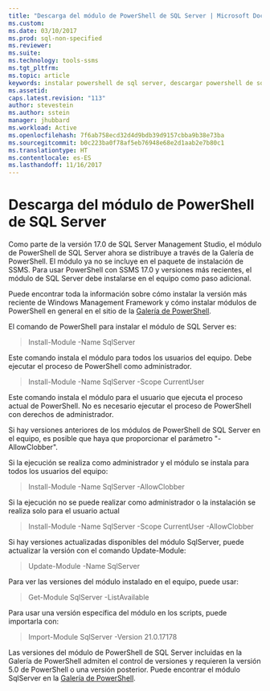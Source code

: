 ```yaml
---
title: "Descarga del módulo de PowerShell de SQL Server | Microsoft Docs"
ms.custom: 
ms.date: 03/10/2017
ms.prod: sql-non-specified
ms.reviewer: 
ms.suite: 
ms.technology: tools-ssms
ms.tgt_pltfrm: 
ms.topic: article
keywords: instalar powershell de sql server, descargar powershell de sql server
ms.assetid: 
caps.latest.revision: "113"
author: stevestein
ms.author: sstein
manager: jhubbard
ms.workload: Active
ms.openlocfilehash: 7f6ab758ecd32d4d9bdb39d9157cbba9b38e73ba
ms.sourcegitcommit: b0c223ba0f78af5eb76948e68e2d1aab2e7b80c1
ms.translationtype: HT
ms.contentlocale: es-ES
ms.lasthandoff: 11/16/2017
---
```

# <a name="download-sql-server-powershell-module"></a>Descarga del módulo de PowerShell de SQL Server
Como parte de la versión 17.0 de SQL Server Management Studio, el módulo de PowerShell de SQL Server ahora se distribuye a través de la Galería de PowerShell.  El módulo ya no se incluye en el paquete de instalación de SSMS. Para usar PowerShell con SSMS 17.0 y versiones más recientes, el módulo de SQL Server debe instalarse en el equipo como paso adicional.

Puede encontrar toda la información sobre cómo instalar la versión más reciente de Windows Management Framework y cómo instalar módulos de PowerShell en general en el sitio de la [Galería de PowerShell](https://www.powershellgallery.com/).

El comando de PowerShell para instalar el módulo de SQL Server es:

> Install-Module -Name SqlServer

Este comando instala el módulo para todos los usuarios del equipo. Debe ejecutar el proceso de PowerShell como administrador.

> Install-Module -Name SqlServer -Scope CurrentUser

Este comando instala el módulo para el usuario que ejecuta el proceso actual de PowerShell. No es necesario ejecutar el proceso de PowerShell con derechos de administrador.

Si hay versiones anteriores de los módulos de PowerShell de SQL Server en el equipo, es posible que haya que proporcionar el parámetro "-AllowClobber".  

Si la ejecución se realiza como administrador y el módulo se instala para todos los usuarios del equipo:

> Install-Module -Name SqlServer -AllowClobber

Si la ejecución no se puede realizar como administrador o la instalación se realiza solo para el usuario actual

> Install-Module -Name SqlServer -Scope CurrentUser -AllowClobber

Si hay versiones actualizadas disponibles del módulo SqlServer, puede actualizar la versión con el comando Update-Module:

> Update-Module -Name SqlServer

Para ver las versiones del módulo instalado en el equipo, puede usar:

> Get-Module SqlServer -ListAvailable

Para usar una versión específica del módulo en los scripts, puede importarla con:

> Import-Module SqlServer -Version 21.0.17178

Las versiones del módulo de PowerShell de SQL Server incluidas en la Galería de PowerShell admiten el control de versiones y requieren la versión 5.0 de PowerShell o una versión posterior. Puede encontrar el módulo SqlServer en la [Galería de PowerShell](https://www.powershellgallery.com/packages/Sqlserver/). 
